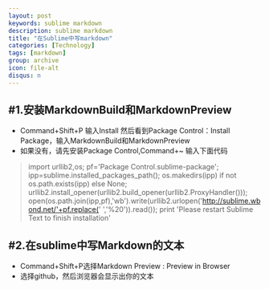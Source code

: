 ```yaml
---
layout: post
keywords: sublime markdown
description: sublime markdown
title: "在Sublime中写markdown"
categories: [Technology]
tags: [markdown]
group: archive
icon: file-alt
disqus: n
---
```



#1.安装MarkdownBuild和MarkdownPreview
------------
 - Command+Shift+P 输入Install 然后看到Package Control：Install Package，输入MarkdownBuild和MarkdownPreview
 - 如果没有，请先安装Package Control,Command+~ 输入下面代码

> import urllib2,os; pf='Package Control.sublime-package';
> ipp=sublime.installed_packages_path(); os.makedirs(ipp) if not
> os.path.exists(ipp) else None;
> urllib2.install_opener(urllib2.build_opener(urllib2.ProxyHandler()));
> open(os.path.join(ipp,pf),'wb').write(urllib2.urlopen('http://sublime.wbond.net/'+pf.replace('
> ','%20')).read()); print 'Please restart Sublime Text to finish
> installation'

#2.在sublime中写Markdown的文本
------------
 - Command+Shift+P选择Markdown Preview : Preview in Browser
 - 选择github，然后浏览器会显示出你的文本